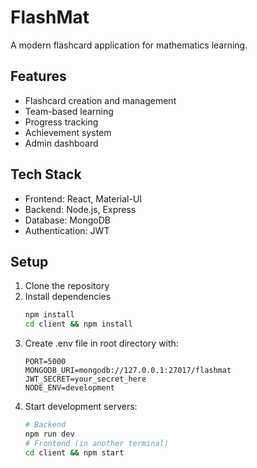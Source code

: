 # FlashMat

A modern flashcard application for mathematics learning.

## Features
- Flashcard creation and management
- Team-based learning
- Progress tracking
- Achievement system
- Admin dashboard

## Tech Stack
- Frontend: React, Material-UI
- Backend: Node.js, Express
- Database: MongoDB
- Authentication: JWT

## Setup
1. Clone the repository
2. Install dependencies
   ```bash
   npm install
   cd client && npm install
   ```
3. Create .env file in root directory with:
   ```
   PORT=5000
   MONGODB_URI=mongodb://127.0.0.1:27017/flashmat
   JWT_SECRET=your_secret_here
   NODE_ENV=development
   ```
4. Start development servers:
   ```bash
   # Backend
   npm run dev
   # Frontend (in another terminal)
   cd client && npm start
   ```
